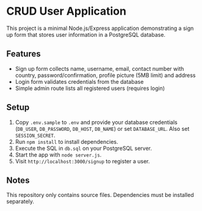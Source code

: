 # CRUD User Application

This project is a minimal Node.js/Express application demonstrating a sign up form that stores user information in a PostgreSQL database.

## Features
- Sign up form collects name, username, email, contact number with country, password/confirmation, profile picture (5MB limit) and address
- Login form validates credentials from the database
- Simple admin route lists all registered users (requires login)

## Setup
1. Copy `.env.sample` to `.env` and provide your database credentials (`DB_USER`,
   `DB_PASSWORD`, `DB_HOST`, `DB_NAME`) or set `DATABASE_URL`. Also set
   `SESSION_SECRET`.
2. Run `npm install` to install dependencies.
3. Execute the SQL in `db.sql` on your PostgreSQL server.
4. Start the app with `node server.js`.
5. Visit `http://localhost:3000/signup` to register a user.

## Notes
This repository only contains source files. Dependencies must be installed separately.

